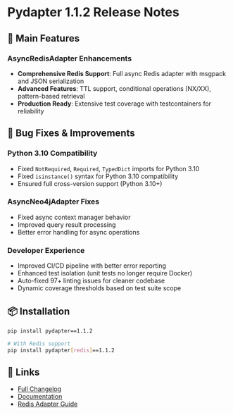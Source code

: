 # Pydapter 1.1.2 Release Notes

## 🎯 Main Features

### AsyncRedisAdapter Enhancements
- **Comprehensive Redis Support**: Full async Redis adapter with msgpack and JSON serialization
- **Advanced Features**: TTL support, conditional operations (NX/XX), pattern-based retrieval
- **Production Ready**: Extensive test coverage with testcontainers for reliability

## 🐛 Bug Fixes & Improvements

### Python 3.10 Compatibility
- Fixed `NotRequired`, `Required`, `TypedDict` imports for Python 3.10
- Fixed `isinstance()` syntax for Python 3.10 compatibility
- Ensured full cross-version support (Python 3.10+)

### AsyncNeo4jAdapter Fixes
- Fixed async context manager behavior
- Improved query result processing
- Better error handling for async operations

### Developer Experience
- Improved CI/CD pipeline with better error reporting
- Enhanced test isolation (unit tests no longer require Docker)
- Auto-fixed 97+ linting issues for cleaner codebase
- Dynamic coverage thresholds based on test suite scope

## 📦 Installation

```bash
pip install pydapter==1.1.2

# With Redis support
pip install pydapter[redis]==1.1.2
```

## 🔗 Links

- [Full Changelog](https://github.com/khive-ai/pydapter/compare/v1.1.1...v1.1.2)
- [Documentation](https://github.com/khive-ai/pydapter)
- [Redis Adapter Guide](docs/crud_operations.md)
